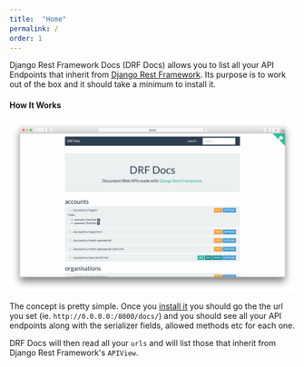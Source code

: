 ```yaml
---
title:  "Home"
permalink: /
order: 1
---
```


Django Rest Framework Docs (DRF Docs) allows you to list all your API Endpoints that inherit from <a href="http://www.django-rest-framework.org/" target="_blank">Django Rest Framework</a>. Its purpose is to work out of the box and it should take a minimum to install it.

<h4>How It Works</h4>

<img class="img-responsive" src="static/images/mockup.png" alt="Mock Up" />

The concept is pretty simple. Once you [install it](/docs/installation/) you should go the the url you set (ie. `http://0.0.0.0:/8000/docs/`) and you should see all your API endpoints along with the serializer fields, allowed methods etc for each one.

DRF Docs will then read all your `urls` and will list those that inherit from Django Rest Framework's `APIView`.
